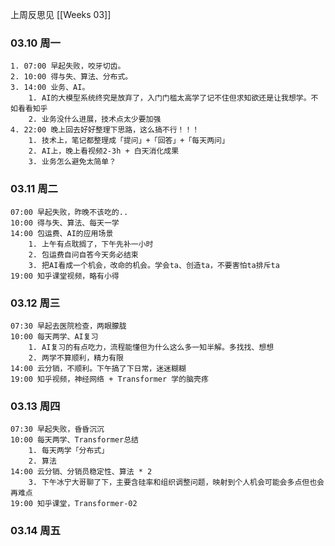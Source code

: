 
上周反思见  [[Weeks 03]]

### 03.10 周一

	1. 07:00 早起失败，咬牙切齿。
	2. 10:00 得与失、算法、分布式。
	3. 14:00 业务、AI。
		1. AI的大模型系统终究是放弃了，入门门槛太高学了记不住但求知欲还是让我想学。不如看看知乎
		2. 业务没什么进展，技术点太少要加强
	4. 22:00 晚上回去好好整理下思路，这么搞不行！！！
		1. 技术上，笔记都整理成「提问」+「回答」+「每天两问」
		2. AI上，晚上看视频2-3h + 白天消化成果
		3. 业务怎么避免太简单？

### 03.11 周二

	07:00 早起失败，昨晚不该吃的..
	10:00 得与失、算法、每天一学
	14:00 包运费、AI的应用场景
		1. 上午有点耽搁了，下午先补一小时
		2. 包运费自问自答今天务必结束
		3. 把AI看成一个机会，改命的机会。学会ta、创造ta，不要害怕ta排斥ta
	19:00 知乎课堂视频，略有小得

### 03.12 周三

	07:30 早起去医院检查，两眼朦胧
	10:00 每天两学、AI复习
		1. AI复习的有点吃力，流程能懂但为什么这么多一知半解。多找找、想想
		2. 两学不算顺利，精力有限
	14:00 云分销，不顺利。下午搞了下日常，迷迷糊糊
	19:00 知乎视频，神经网络 + Transformer 学的脑壳疼

### 03.13 周四

	07:30 早起失败，昏昏沉沉
	10:00 每天两学、Transformer总结
		1. 每天两学「分布式」
		2. 算法
	14:00 云分销、分销员稳定性、算法 * 2
		3. 下午冰宁大哥聊了下，主要含硅率和组织调整问题，映射到个人机会可能会多点但也会再难点
	19:00 知乎课堂，Transformer-02
		

### 03.14 周五

